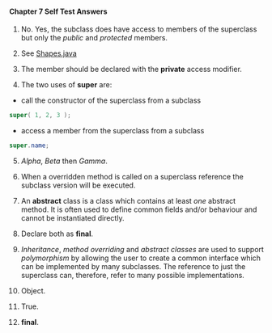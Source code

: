 #### Chapter 7 Self Test Answers

1) No.  Yes, the subclass does have access to members of the superclass but only the _public_ and _protected_ members.

2) See [Shapes.java](./src/com/selftest/Shapes.java)

3) The member should be declared with the **private** access modifier.

4) The two uses of **super** are:
* call the constructor of the superclass from a subclass
```java
super( 1, 2, 3 );
```
* access a member from the superclass from a subclass
```java
super.name;
```

5) _Alpha_, _Beta_ then _Gamma_.

6) When a overridden method is called on a superclass reference the subclass version will be executed.

7) An **abstract** class is a class which contains at least _one_ abstract method.  It is often used to define common fields and/or behaviour and cannot be instantiated directly. 

8) Declare both as **final**.

9) _Inheritance_, _method overriding_ and _abstract classes_ are used to support _polymorphism_ by allowing the user to create a common interface which can be implemented by many subclasses.  The reference to just the superclass can, therefore, refer to many possible implementations.

10) Object.

11) True.

12) **final**.  
